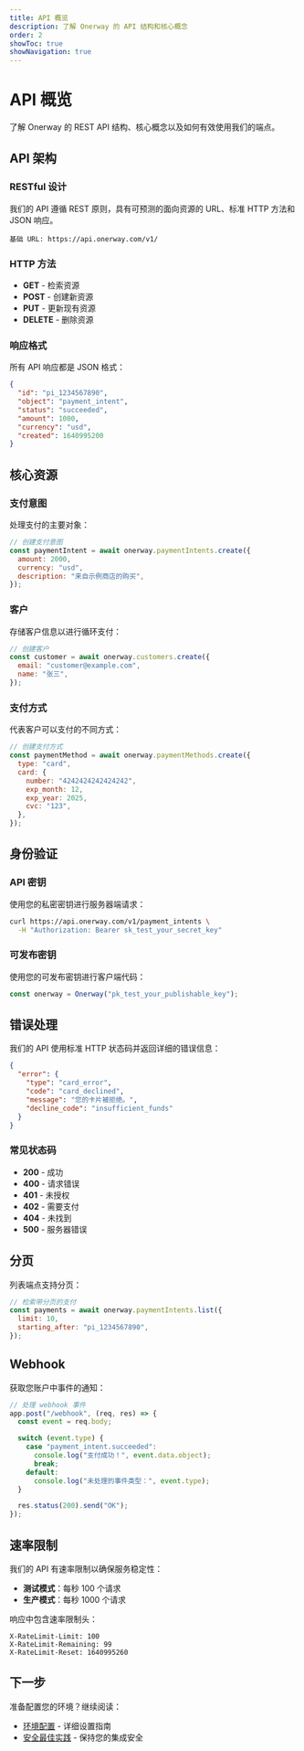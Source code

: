 ```yaml
---
title: API 概览
description: 了解 Onerway 的 API 结构和核心概念
order: 2
showToc: true
showNavigation: true
---
```


# API 概览

了解 Onerway 的 REST
API 结构、核心概念以及如何有效使用我们的端点。

## API 架构

### RESTful 设计

我们的 API 遵循 REST 原则，具有可预测的面向资源的 URL、标准 HTTP 方法和 JSON 响应。

```
基础 URL: https://api.onerway.com/v1/
```

### HTTP 方法

- **GET** - 检索资源
- **POST** - 创建新资源
- **PUT** - 更新现有资源
- **DELETE** - 删除资源

### 响应格式

所有 API 响应都是 JSON 格式：

```json
{
  "id": "pi_1234567890",
  "object": "payment_intent",
  "status": "succeeded",
  "amount": 1000,
  "currency": "usd",
  "created": 1640995200
}
```

## 核心资源

### 支付意图

处理支付的主要对象：

```javascript
// 创建支付意图
const paymentIntent = await onerway.paymentIntents.create({
  amount: 2000,
  currency: "usd",
  description: "来自示例商店的购买",
});
```

### 客户

存储客户信息以进行循环支付：

```javascript
// 创建客户
const customer = await onerway.customers.create({
  email: "customer@example.com",
  name: "张三",
});
```

### 支付方式

代表客户可以支付的不同方式：

```javascript
// 创建支付方式
const paymentMethod = await onerway.paymentMethods.create({
  type: "card",
  card: {
    number: "4242424242424242",
    exp_month: 12,
    exp_year: 2025,
    cvc: "123",
  },
});
```

## 身份验证

### API 密钥

使用您的私密密钥进行服务器端请求：

```bash
curl https://api.onerway.com/v1/payment_intents \
  -H "Authorization: Bearer sk_test_your_secret_key"
```

### 可发布密钥

使用您的可发布密钥进行客户端代码：

```javascript
const onerway = Onerway("pk_test_your_publishable_key");
```

## 错误处理

我们的 API 使用标准 HTTP 状态码并返回详细的错误信息：

```json
{
  "error": {
    "type": "card_error",
    "code": "card_declined",
    "message": "您的卡片被拒绝。",
    "decline_code": "insufficient_funds"
  }
}
```

### 常见状态码

- **200** - 成功
- **400** - 请求错误
- **401** - 未授权
- **402** - 需要支付
- **404** - 未找到
- **500** - 服务器错误

## 分页

列表端点支持分页：

```javascript
// 检索带分页的支付
const payments = await onerway.paymentIntents.list({
  limit: 10,
  starting_after: "pi_1234567890",
});
```

## Webhook

获取您账户中事件的通知：

```javascript
// 处理 webhook 事件
app.post("/webhook", (req, res) => {
  const event = req.body;

  switch (event.type) {
    case "payment_intent.succeeded":
      console.log("支付成功！", event.data.object);
      break;
    default:
      console.log("未处理的事件类型：", event.type);
  }

  res.status(200).send("OK");
});
```

## 速率限制

我们的 API 有速率限制以确保服务稳定性：

- **测试模式**：每秒 100 个请求
- **生产模式**：每秒 1000 个请求

响应中包含速率限制头：

```
X-RateLimit-Limit: 100
X-RateLimit-Remaining: 99
X-RateLimit-Reset: 1640995260
```

## 下一步

准备配置您的环境？继续阅读：

- [环境配置](./environment-config) - 详细设置指南
- [安全最佳实践](./security) - 保持您的集成安全
